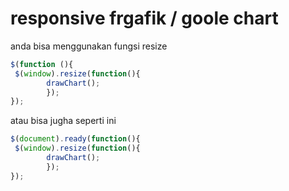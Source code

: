 # responsive frgafik / goole chart

anda bisa menggunakan fungsi resize
```javascript
$(function (){
 $(window).resize(function(){
        drawChart();
        });
});
```

atau bisa jugha seperti ini

```javascript
$(document).ready(function(){
 $(window).resize(function(){
        drawChart();
        });
});
```